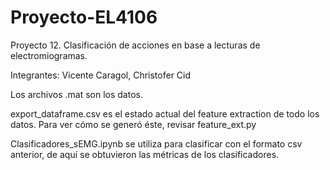# Proyecto-EL4106

Proyecto 12. Clasificación de acciones en base a lecturas de electromiogramas.

Integrantes: Vicente Caragol, Christofer Cid

Los archivos .mat son los datos.

export_dataframe.csv es el estado actual del feature extraction de todo los datos. Para ver cómo se generó éste, revisar feature_ext.py

Clasificadores_sEMG.ipynb se utiliza para clasificar con el formato csv anterior, de aquí se obtuvieron las métricas de los clasificadores.
